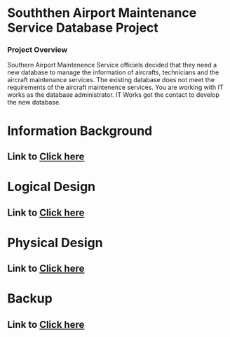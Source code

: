 # **Souththen Airport Maintenance Service Database Project**
### **Project Overview**
Southern Airport Maintenence Service officiels decided that they need a new database to manage the information of aircrafts, technicians and the aircraft maintenance services. The existing database does not meet the requirements of the aircraft maintenence services. You are working with IT works as the database administrator. IT Works got the contact to develop the new database.


# **Information Background**

## Link to [Click here](https://github.com/ChungmanPARK12/MySQL/tree/352f56929ac059f9c36b1fcfa0bc9d0903a3d7ff/Information)

# **Logical Design**

## Link to [Click here](https://github.com/ChungmanPARK12/MySQL/tree/0d5a9dfa62ed96d8d8a31ead241538de37698886/LogicalDesign)

# **Physical Design**

## Link to [Click here](https://github.com/ChungmanPARK12/MySQL/tree/496ed45741d3891710f06c55d7b66bd7fb23f0fc/PhysicalDesign)

# **Backup**

## Link to [Click here](https://github.com/ChungmanPARK12/MySQL/tree/496ed45741d3891710f06c55d7b66bd7fb23f0fc/PhysicalDesign)